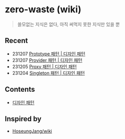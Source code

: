 # zero-waste (wiki)

> 쓸모없는 지식은 없다, 아직 써먹지 못한 지식만 있을 뿐

## Recent

- 231207 [Prototype 패턴 | 디자인 패턴](./design-pattern/prototype-pattern.md)
- 231207 [Provider 패턴 | 디자인 패턴](./design-pattern/provider-pattern.md)
- 231205 [Proxy 패턴 | 디자인 패턴](./design-pattern/proxy-pattern.md)
- 231204 [Singleton 패턴 | 디자인 패턴](./design-pattern/singleton-pattern.md)

## Contents

- [디자인 패턴](./design-pattern/index.md)

## Inspired by

- [HoseungJang/wiki](https://github.com/HoseungJang/wiki)
